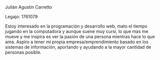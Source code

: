 Julián Agustín Carretto

Legajo: 1761079

Estoy interesado en la programación y desarrollo web, mato el tiempo jugando en la computadora y aunque suene muy cursi, lo que mas me mueve y me inspira es ver la pasión de una persona mientras hace lo que ama.
Aspiro a tener mi propia empresa/emprendimiento basado en los sistemas de información, aportando y ayudando a la mayor cantidad de personas posible.
